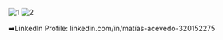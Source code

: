 ![1](https://github.com/user-attachments/assets/f52c9a9a-b504-4b2a-8ca7-3a188d38ecdb)
![2](https://github.com/user-attachments/assets/2fe487c8-5d5d-40ce-b7f4-cb0feeef0f8c)

➡️LinkedIn Profile: linkedin.com/in/matías-acevedo-320152275
